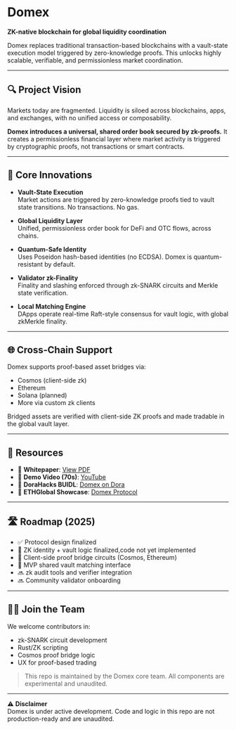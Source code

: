 # Domex

**ZK-native blockchain for global liquidity coordination**

Domex replaces traditional transaction-based blockchains with a vault-state execution model triggered by zero-knowledge proofs. This unlocks highly scalable, verifiable, and permissionless market coordination.

---

## 🔍 Project Vision

Markets today are fragmented. Liquidity is siloed across blockchains, apps, and exchanges, with no unified access or composability.

**Domex introduces a universal, shared order book secured by zk-proofs.** It creates a permissionless financial layer where market activity is triggered by cryptographic proofs, not transactions or smart contracts.

---

## 🧠 Core Innovations

- **Vault-State Execution**  
  Market actions are triggered by zero-knowledge proofs tied to vault state transitions. No transactions. No gas.

- **Global Liquidity Layer**  
  Unified, permissionless order book for DeFi and OTC flows, across chains.

- **Quantum-Safe Identity**  
  Uses Poseidon hash-based identities (no ECDSA). Domex is quantum-resistant by default.

- **Validator zk-Finality**  
  Finality and slashing enforced through zk-SNARK circuits and Merkle state verification.

- **Local Matching Engine**  
  DApps operate real-time Raft-style consensus for vault logic, with global zkMerkle finality.

---

## 🌐 Cross-Chain Support

Domex supports proof-based asset bridges via:

- Cosmos (client-side zk)
- Ethereum
- Solana (planned)
- More via custom zk clients

Bridged assets are verified with client-side ZK proofs and made tradable in the global vault layer.

---

## 🔗 Resources

- 📜 **Whitepaper**: [View PDF](https://drive.google.com/file/d/1RMk1m5Gdf2j2qI8C4HQVNZuIdbX-yCbT/view?usp=drive_link)
- 🎥 **Demo Video (70s)**: [YouTube](https://www.youtube.com/watch?v=h6hQoVIQCpM)
- 📘 **DoraHacks BUIDL**: [Domex on Dora](https://dorahacks.io/buidl/28435)
- 📘 **ETHGlobal Showcase**: [Domex Protocol](https://ethglobal.com/showcase/domex-protocol-qh6zh)

---


## 🛣️ Roadmap (2025)

- ✅ Protocol design finalized  
- 🔄 ZK identity + vault logic finalized,code not yet implemented
- 🔄 Client-side proof bridge circuits (Cosmos, Ethereum)  
- 🔄 MVP shared vault matching interface  
- 🔜 zk audit tools and verifier integration  
- 🔜 Community validator onboarding  

---

## 🧑‍💻 Join the Team

We welcome contributors in:

- zk-SNARK circuit development  
- Rust/ZK scripting  
- Cosmos proof bridge logic  
- UX for proof-based trading  

> This repo is maintained by the Domex core team. All components are experimental and unaudited.

---

⚠️ **Disclaimer**  
Domex is under active development. Code and logic in this repo are not production-ready and are unaudited.
